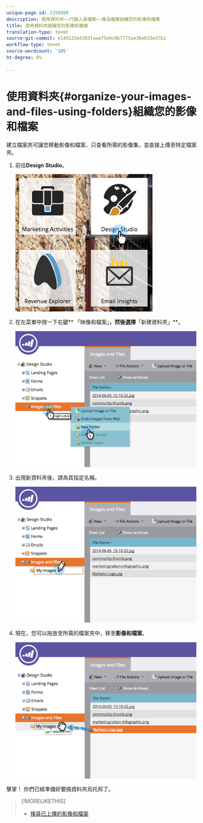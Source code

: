 ```yaml
---
unique-page-id: 2359880
description: 使用資料夾——行銷人員檔案——產品檔案組織您的影像和檔案
title: 使用資料夾組織您的影像和檔案
translation-type: tm+mt
source-git-commit: e149133a5383faaef5e9c9b7775ae36e633ed7b1
workflow-type: tm+mt
source-wordcount: '105'
ht-degree: 0%

---
```



# 使用資料夾{#organize-your-images-and-files-using-folders}組織您的影像和檔案

建立檔案夾可讓您移動影像和檔案、只查看所需的影像集，並直接上傳至特定檔案夾。

1. 前往&#x200B;**Design** **Studio**。

   ![](assets/designstudio-7.png)

1. 在左菜單中按一下右鍵** 「映像和檔案」**，然後選擇&#x200B;**「新建資料夾」**。

   ![](assets/image2014-9-16-11-3a25-3a45.png)

1. 出現新資料夾後，請為其指定名稱。

   ![](assets/image2014-9-16-11-3a25-3a53.png)

1. 現在，您可以拖放至所需的檔案夾中，移至&#x200B;**影像和檔案**。

   ![](assets/image2014-9-16-11-3a26-3a0.png)

擊掌！ 你們已經準備好要搞資料夾烏托邦了。

>[!MORELIKETHIS]
>
>* [搜尋已上傳的影像和檔案](search-uploaded-images-and-files.md)

>



